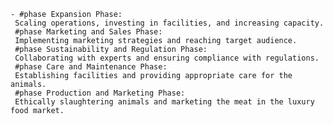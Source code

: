     - #phase Expansion Phase:
     Scaling operations, investing in facilities, and increasing capacity.
     #phase Marketing and Sales Phase:
     Implementing marketing strategies and reaching target audience.
     #phase Sustainability and Regulation Phase:
     Collaborating with experts and ensuring compliance with regulations.
     #phase Care and Maintenance Phase:
     Establishing facilities and providing appropriate care for the animals.
     #phase Production and Marketing Phase:
     Ethically slaughtering animals and marketing the meat in the luxury food market.

